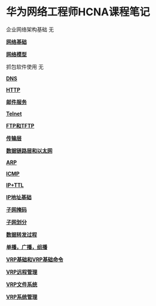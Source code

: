 # 华为网络工程师HCNA课程笔记

企业网络架构基础	无

**[网络基础](网络基础.md)**

**[网络模型](网络模型.md)**

抓包软件使用			无

**[DNS](DNS.md)**

**[HTTP](HTTP.md)**

**[邮件服务](邮件服务.md)**

**[Telnet](Telnet.md)**

**[FTP和TFTP](FTP和TFTP.md)**

**[传输层](传输层.md)**

**[数据链路层和以太网](数据链路层和以太网.md)**

**[ARP](ARP.md)**

**[ICMP](ICMP.md)**

**[IP+TTL](IP.md)**

**[IP地址基础](IP地址基础)**

**[子网掩码](子网掩码.md)**

**[子网划分](子网划分.md)**

**[数据转发过程](数据转发过程.md)**

**[单播，广播，组播](单播，广播，组播.md)**

**[VRP基础和VRP基础命令](VRP&VRP基础命令.md)**

**[VRP远程管理](VRP远程管理.md)**

**[VRP文件系统](VRP文件系统.md)**

**[VRP系统管理](VRP系统管理.md)**







